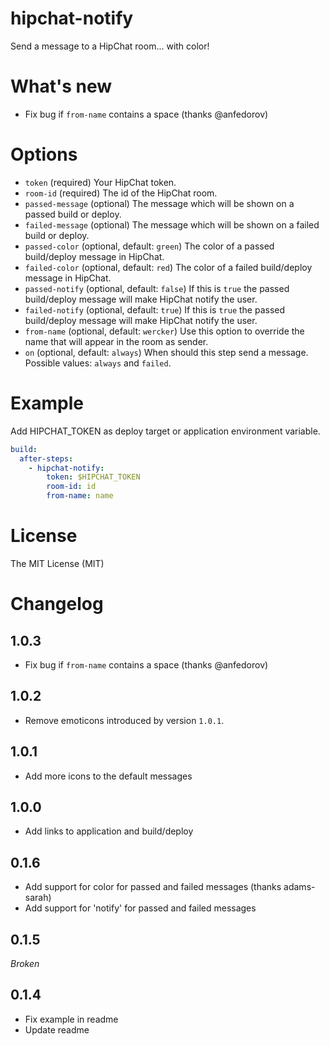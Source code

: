 # hipchat-notify

Send a message to a HipChat room... with color!

# What's new

- Fix bug if `from-name` contains a space (thanks @anfedorov)

# Options

* `token` (required) Your HipChat token.
* `room-id` (required) The id of the HipChat room.
* `passed-message` (optional) The message which will be shown on a passed build or deploy.
* `failed-message` (optional) The message which will be shown on a failed build or deploy.
* `passed-color` (optional, default: `green`) The color of a passed build/deploy message in HipChat.
* `failed-color` (optional, default: `red`) The color of a failed build/deploy message in HipChat.
* `passed-notify` (optional, default: `false`) If this is `true` the passed build/deploy message will make HipChat notify the user.
* `failed-notify` (optional, default: `true`) If this is `true` the passed build/deploy message will make HipChat notify the user.
* `from-name` (optional, default: `wercker`) Use this option to override the name that will appear in the room as sender.
* `on` (optional, default: `always`) When should this step send a message. Possible values: `always` and `failed`.

# Example

Add HIPCHAT_TOKEN as deploy target or application environment variable.

```yaml
build:
  after-steps:
    - hipchat-notify:
        token: $HIPCHAT_TOKEN
        room-id: id
        from-name: name
```

# License

The MIT License (MIT)

# Changelog

## 1.0.3

- Fix bug if `from-name` contains a space (thanks @anfedorov)

## 1.0.2

- Remove emoticons introduced by version `1.0.1`.

## 1.0.1

- Add more icons to the default messages

## 1.0.0

- Add links to application and build/deploy

## 0.1.6

- Add support for color for passed and failed messages (thanks adams-sarah)
- Add support for 'notify' for passed and failed messages

## 0.1.5

*Broken*

## 0.1.4

- Fix example in readme
- Update readme
